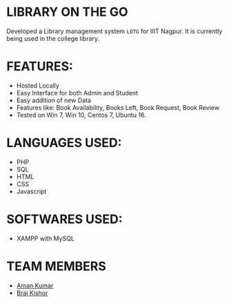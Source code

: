 LIBRARY ON THE GO
======================

Developed a Library management system `LOTG` for IIIT Nagpur. It is currently being used in the college library.

# FEATURES:
  * Hosted Locally
  * Easy Interface for both Admin and Student
  * Easy addition of new Data
  * Features like: Book Availability, Books Left, Book Request, Book Review
  * Tested on Win 7, Win 10, Centos 7, Ubuntu 16.
  
# LANGUAGES USED:
  * PHP
  * SQL
  * HTML
  * CSS
  * Javascript
  
# SOFTWARES USED:
  * XAMPP with MySQL
  
# TEAM MEMBERS
  * [Aman Kumar](https://github.com/alpha74)
  * [Braj Kishor](https://github.com/brajkishor97)

